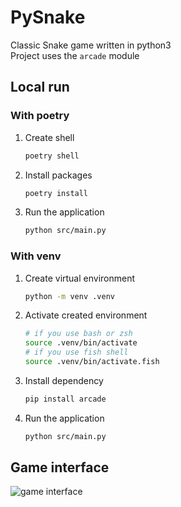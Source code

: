 # PySnake

Classic Snake game written in python3  
Project uses the `arcade` module

## Local run

### With poetry

1. Create shell
   ```bash
   poetry shell
   ```
2. Install packages
   ```bash
   poetry install
   ```
3. Run the application
   ```bash
   python src/main.py
   ```

### With venv

1. Create virtual environment
   ```bash
   python -m venv .venv
   ```
2. Activate created environment
   ```bash
   # if you use bash or zsh
   source .venv/bin/activate
   # if you use fish shell
   source .venv/bin/activate.fish
   ```
3. Install dependency
   ```bash
   pip install arcade
   ```
4. Run the application
   ```bash
   python src/main.py
   ```

## Game interface

<img src="https://img.mishaga.com/git/1304x1480/8d28ec8d7b6548adb8a767dd181ab288.png" alt="game interface" style="max-width: 652px" />
